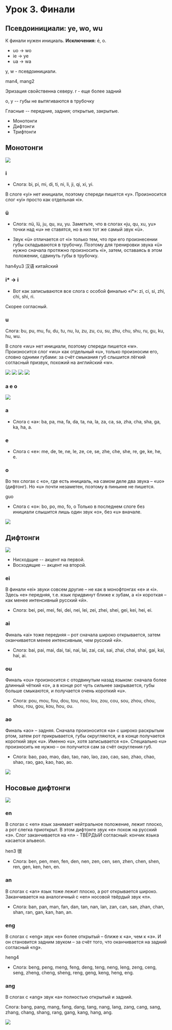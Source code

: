 # Урок 3. Финали

## Псевдоинициали: ye, wo, wu

К финали нужен инициаль. **Исключения:** é, o.

- uo -> wo 
- ie -> ye
- ua -> wa

y, w - псевдоинициали.

man4, mang2

Эризация свойственна северу. r - еще более задний

о, у -- губы не вытягиваются в трубочку

Гласные -- передние, задния; открытые, закрытые.

- Монотонги
- Дифтонги
- Трифтонги

## Монотонги

![](pics/image.png)

### i
- Слога: bi, pi, mi, di, ti, ni, li, ji, qi, xi, yi.

В слоге «yi» нет инициали, поэтому спереди пишется «y». Произносится слог «yi» просто как отдельная «i».

### ü

- Слога: nü, lü, ju, qu, xu, yu. Заметьте, что в слогах «ju, qu, xu, yu» точки над «u» не ставятся, но в них тот же самый звук «ü».

- Звук «ü» отличается от «i» только тем, что при его произнесении губы складываются в трубочку. Поэтому для тренировки звука «ü» нужно сначала протяжно произносить «i», затем, оставаясь в этом положении, сдвинуть губы в трубочку.

han4yu3 汉语 китайский

### i* -> i

- Вот как записываются все слога с особой финалью «i*»: zi, ci, si, zhi, chi, shi, ri.

Скорее согласный.

### u

Слога: bu, pu, mu, fu, du, tu, nu, lu, zu, zu, cu, su, zhu, chu, shu, ru, gu, ku, hu, wu.
 
В слоге «wu» нет инициали, поэтому спереди пишется «w». Произносится слог «wu» как отдельный «u», только произносим его, словно одними губами: за счёт смыкания губ слышится лёгкий согласный призвук, похожий на английский «w».

![](pics/ui.png)
![](pics/init.ui.png)
![](pics/text.png)
![](pics/hard.png)

### a e o

![](pics/aeo.png)

### a 

- Слога с «a»: ba, pa, ma, fa, da, ta, na, la, za, ca, sa, zha, cha, sha, ga, ka, ha, a.

### e

- Слога с «е»: me, de, te, ne, le, ze, ce, se, zhe, che, she, re, ge, ke, he, e.

### о

Во тех слогах с «о», где есть инициаль, на самом деле два звука – «uo» (дифтонг). Но «u» почти незаметен, поэтому в пиньине не пишется.

guo

- Слога с «о»: bo, po, mo, fo, o Только в последнем слоге без инициали слышится лишь один звук «о», без «u» вначале.

![](pics/tab.eio.png)

## Дифтонги

![](pics/dif.down.png)

- Нисходщие -- акцент на первой.
- Восходящие -- акцент на второй.

### ei

В финали «ei» звуки совсем другие – не как в монофтонгах «e» и «i». Здесь «е» передняя, т.е. язык придвинут ближе к зубам, а «i» короткая – как менее интенсивный русский «й».

- Слога: bei, pei, mei, fei, dei, nei, lei, zei, zhei, shei, gei, kei, hei, ei.

### ai

Финаль «ai» тоже передняя – рот сначала широко открывается, затем оканчивается менее интенсивным, чем русский «й».

- Слога: bai, pai, mai, dai, tai, nai, lai, zai, cai, sai, zhai, chai, shai, gai, kai, hai, ai.

### ou

Финаль «ou» произносится с отодвинутым назад языком: сначала более длинный чёткий «о», а в конце рот чуть сильнее закрывается, губы больше смыкаются, и получается очень короткий «u».

- Слога: pou, mou, fou, dou, tou, nou, lou, zou, cou, sou, zhou, chou, shou, rou, gou, kou, hou, ou.

### ao

Финаль «ao» – задняя. Сначала произносится «а» с широко раскрытым ртом, затем рот прикрывается, губы округляются, и в конце получается короткий звук «u». Именно «u», хотя записывается «о». Специально «u» произносить не нужно – он получится сам за счёт округления губ.

- Слога: bao, pao, mao, dao, tao, nao, lao, zao, cao, sao, zhao, chao, shao, rao, gao, kao, hao, ao.

![](pics/difton.png)

## Носовые дифтонги

![](pics/nosal.png)


### en

В слогах с «en» язык занимает нейтральное положение, лежит плоско, а рот слегка приоткрыт. В этом дифтонге звук «е» похож на русский «э». Слог заканчивается на «n» - ТВЁРДЫЙ согласный: кончик языка касается альвеол.

hen3 很 

- Слога: ben, pen, men, fen, den, nen, zen, cen, sen, zhen, chen, shen, ren, gen, ken, hen, en.

### an

В слогах с «an» язык тоже лежит плоско, а рот открывается широко. Заканчивается на аналогичный с «en» носовой твёрдый звук «n».

- Слога: ban, pan, man, fan, dan, tan, nan, lan, zan, can, san, zhan, chan, shan, ran, gan, kan, han, an.


### eng

В слогах с «eng» звук «е» более открытый – ближе к «а», чем к «э». И он становится задним звуком – за счёт того, что оканчивается на задний согласный «ng».

heng4

- Слога: beng, peng, meng, feng, deng, teng, neng, leng, zeng, ceng, seng, zheng, cheng, sheng, reng, geng, keng, heng, eng.

### ang

В слогах с «ang» звук «a» полностью открытый и задний.

Слога: bang, pang, mang, fang, dang, tang, nang, lang, zang, cang, sang, zhang, chang, shang, rang, gang, kang, hang, ang.

![](pics/nos.ang.png)

































